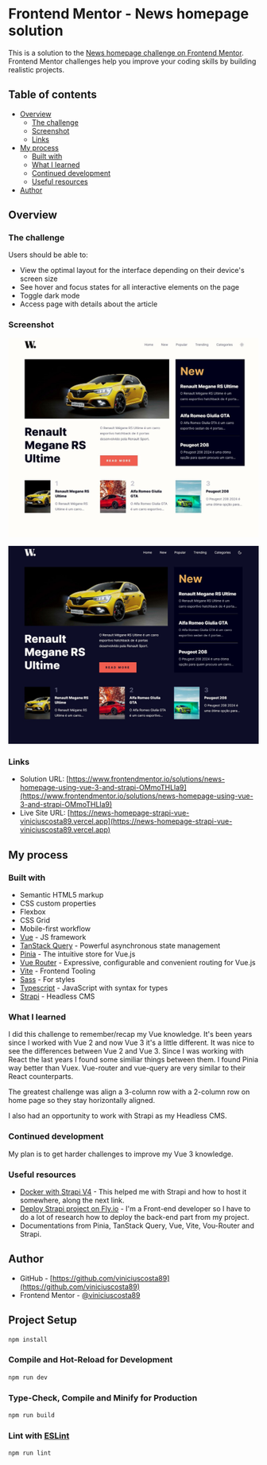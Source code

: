 # Frontend Mentor - News homepage solution

This is a solution to the [News homepage challenge on Frontend Mentor](https://www.frontendmentor.io/challenges/news-homepage-H6SWTa1MFl). Frontend Mentor challenges help you improve your coding skills by building realistic projects.

## Table of contents

- [Overview](#overview)
  - [The challenge](#the-challenge)
  - [Screenshot](#screenshot)
  - [Links](#links)
- [My process](#my-process)
  - [Built with](#built-with)
  - [What I learned](#what-i-learned)
  - [Continued development](#continued-development)
  - [Useful resources](#useful-resources)
- [Author](#author)

## Overview

### The challenge

Users should be able to:

- View the optimal layout for the interface depending on their device's screen size
- See hover and focus states for all interactive elements on the page
- Toggle dark mode
- Access page with details about the article

### Screenshot

![](./screenshot.jpg)

![](./screenshot-dark-mode.jpg)

### Links

- Solution URL: [https://www.frontendmentor.io/solutions/news-homepage-using-vue-3-and-strapi-OMmoTHLla9](https://www.frontendmentor.io/solutions/news-homepage-using-vue-3-and-strapi-OMmoTHLla9)
- Live Site URL: [https://news-homepage-strapi-vue-viniciuscosta89.vercel.app](https://news-homepage-strapi-vue-viniciuscosta89.vercel.app)

## My process

### Built with

- Semantic HTML5 markup
- CSS custom properties
- Flexbox
- CSS Grid
- Mobile-first workflow
- [Vue](https://vuejs.org) - JS framework
- [TanStack Query](https://tanstack.com/query/latest/docs/vue/overview) - Powerful asynchronous state management
- [Pinia](https://pinia.vuejs.org) - The intuitive store for Vue.js
- [Vue Router](https://router.vuejs.org) - Expressive, configurable and convenient routing for Vue.js
- [Vite](https://vitejs.dev) - Frontend Tooling
- [Sass](https://sass-lang.com) - For styles
- [Typescript](https://www.typescriptlang.org) - JavaScript with syntax for types
- [Strapi](https://strapi.io) - Headless CMS

### What I learned

I did this challenge to remember/recap my Vue knowledge. It's been years since I worked with Vue 2 and now Vue 3 it's a little different. It was nice to see the differences between Vue 2 and Vue 3. Since I was working with React the last years I found some similiar things between them. I found Pinia way better than Vuex. Vue-router and vue-query are very similar to their React counterparts.

The greatest challenge was align a 3-column row with a 2-column row on home page so they stay horizontally aligned.

I also had an opportunity to work with Strapi as my Headless CMS.

### Continued development

My plan is to get harder challenges to improve my Vue 3 knowledge.

### Useful resources

- [Docker with Strapi V4](https://blog.dehlin.dev/docker-with-strapi-v4) - This helped me with Strapi and how to host it somewhere, along the next link.
- [Deploy Strapi project on Fly.io](https://forum.strapi.io/t/fly-io-deployment/22438) - I'm a Front-end developer so I have to do a lot of research how to deploy the back-end part from my project.
- Documentations from Pinia, TanStack Query, Vue, Vite, Vou-Router and Strapi.

## Author

- GitHub - [https://github.com/viniciuscosta89](https://github.com/viniciuscosta89)
- Frontend Mentor - [@viniciuscosta89](https://www.frontendmentor.io/profile/viniciuscosta89)

## Project Setup

```sh
npm install
```

### Compile and Hot-Reload for Development

```sh
npm run dev
```

### Type-Check, Compile and Minify for Production

```sh
npm run build
```

### Lint with [ESLint](https://eslint.org/)

```sh
npm run lint
```
